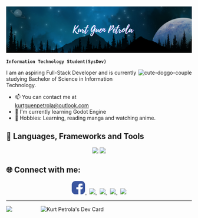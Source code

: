 <!-- # 🌌 Kurt Guen Raposas Petrola -->
<p align = "center" ><img align="center" src="https://github.com/kurtpetrola/kurtpetrola/blob/master/imgs/kurt-readme-header.png" /></p>

**`Information Technology Student(SysDev)`**

<img alt="cute-doggo-couple" align="right" width="auto" height="120" src="https://media.tenor.com/h67tbKxNTyAAAAAi/corgi-love.gif">

I am an aspiring Full-Stack Developer and is currently studying Bachelor of Science in Information Technology.

- 📫 You can contact me at [kurtguenpetrola@outlook.com](mailto:kurtguenpetrola@outlook.com)
- 🌱 I'm currently learning Godot Engine
- 🎯 Hobbies: Learning, reading manga and watching anime.

<h2>🧰 Languages, Frameworks and Tools</h2>

<p align="center">
  <!--<a href="https://skillicons.dev"></a>-->
    <img src="https://skillicons.dev/icons?i=dart,flutter,kotlin,firebase,svelte,react,ts,js" /> <!--</br>-->
    <img src="https://skillicons.dev/icons?i=vscode,androidstudio,cs,unity,git,tailwind,mysql,figma" />
</p>


<h2>🌐 Connect with me:</h2>

<p align="center">
 <a href="https://www.facebook.com/profile.php?id=100008866333712&mibextid=ZbWKwL/">
   <picture>
     <img alt="Facebook logo" src="https://github.com/ReigneRaven/ReigneRaven/blob/main/img/facebook.svg" height="36">
   </picture>
 </a>
 &nbsp;
  <a href="https://dev.to/kurtpetrola">
   <picture>
      <img src="https://skillicons.dev/icons?i=devto" height="37"/>
   </picture>
 </a>
  &nbsp;
 <a href="https://gitlab.com/kurtpetrola">
   <picture>
      <img src="https://skillicons.dev/icons?i=gitlab" height="36"/>
   </picture>
 </a>
  &nbsp;
 <a href="https://www.linkedin.com/in/kurtguenpetrola">
   <picture>
      <img src="https://skillicons.dev/icons?i=linkedin" height="36"/>
   </picture>
 </a>
  &nbsp;
 <a href="https://www.instagram.com/krt.zzz_">
   <picture>
      <img src="https://skillicons.dev/icons?i=instagram" height="36"/>
   </picture>
 </a>
</p>

<!--<p align="center">
 <a href="https://www.facebook.com/profile.php?id=100008866333712&mibextid=ZbWKwL/">
   <picture>
     <!--<source media="(prefers-color-scheme: dark)" srcset="https://github.com/ReigneRaven/ReigneRaven/blob/main/img/facebook-light.svg">
     <!--<source media="(prefers-color-scheme: light)" srcset="https://github.com/ReigneRaven/ReigneRaven/blob/main/img/facebook-dark.svg">
     <img alt="Facebook logo" src="https://github.com/kurtpetrola/kurtpetrola/blob/master/imgs/facebook-dark.svg" height="35">
   </picture>
 </a>
 &nbsp;
 <a href="https://dev.to/kurtpetrola">
   <picture>
     <!--<source media="(prefers-color-scheme: dark)" srcset="https://github.com/ReigneRaven/ReigneRaven/blob/main/img/dev-light.svg">
     <!--<source media="(prefers-color-scheme: light)" srcset="https://github.com/ReigneRaven/ReigneRaven/blob/main/img/dev-dark.svg">
     <img alt="Dev logo" src="https://github.com/kurtpetrola/kurtpetrola/blob/master/imgs/dev-dark.svg" height="35">
   </picture>
 </a>
 &nbsp;
 <a href="https://gitlab.com/kurtpetrola">
   <picture>
     <!--<source media="(prefers-color-scheme: dark)" srcset="https://github.com/ReigneRaven/ReigneRaven/blob/main/img/gitlab-light.svg">
     <!--<source media="(prefers-color-scheme: light)" srcset="https://github.com/ReigneRaven/ReigneRaven/blob/main/img/gitlab-dark.svg">
     <img alt="Dev logo" src="https://github.com/kurtpetrola/kurtpetrola/blob/master/imgs/gitlab-dark.svg" height="35">
   </picture>
 </a>
 &nbsp;
 <a href="https://www.linkedin.com/in/kurtguenpetrola">
   <picture>
     <!--<source media="(prefers-color-scheme: dark)" srcset="https://github.com/ReigneRaven/ReigneRaven/blob/main/img/linkedin-light.svg">
     <!--<source media="(prefers-color-scheme: light)" srcset="https://github.com/ReigneRaven/ReigneRaven/blob/main/img/linkedin-dark.svg">
     <img alt="Linkedin logo" src="https://github.com/kurtpetrola/kurtpetrola/blob/master/imgs/linkedin-dark.svg" height="35">
   </picture>
 </a>
 &nbsp;
 <a href="https://www.instagram.com/krt.zzz_">
   <picture>
     <!--<source media="(prefers-color-scheme: dark)" srcset="https://github.com/ReigneRaven/ReigneRaven/blob/main/img/instagram-light.svg">
     <!--<source media="(prefers-color-scheme: light)" srcset="https://github.com/ReigneRaven/ReigneRaven/blob/main/img/instagram-dark.svg">
     <img alt="Instagram logo" src="https://github.com/kurtpetrola/kurtpetrola/blob/master/imgs/instagram-dark.svg" height="35">
   </picture>
 </a>
</p>-->

---

<!-- <p align="left"> -->
<a href="https://discord.com/users/866124582673842186"><img align="left" src="https://lanyard.cnrad.dev/api/866124582673842186??borderRadius=8px&hideDiscrim=true"/></a>
<a href="https://app.daily.dev/kurtpetrola"><img align="right" src="https://api.daily.dev/devcards/v2/TcGz7c2xpYSbFEeVJ4djv.png?type=wide&r=z8n" width="410" alt="Kurt Petrola's Dev Card"/></a>
  <!--&nbsp; &nbsp;
    <img alt="cute-doggo-couple" width="auto" height="210" src="https://media.tenor.com/h67tbKxNTyAAAAAi/corgi-love.gif">-->
<!-- </p>  -->

<!-- <img alt="doggo" width="auto" src="https://mir-s3-cdn-cf.behance.net/project_modules/1400/74731f76965389.5c7945b0cfcc3.gif"> -->
